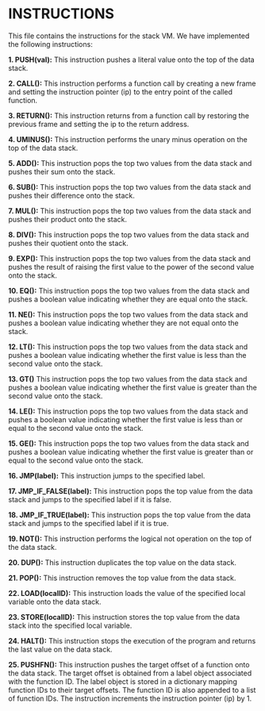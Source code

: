 # **INSTRUCTIONS**

This file contains the instructions for the stack VM. We have implemented the following instructions:

**1. PUSH(val):** This instruction pushes a literal value onto the top of the data stack.

**2. CALL():** This instruction performs a function call by creating a new frame and setting the instruction pointer (ip) to the entry point of the called function.

**3. RETURN():** This instruction returns from a function call by restoring the previous frame and setting the ip to the return address.

**4. UMINUS():** This instruction performs the unary minus operation on the top of the data stack.

**5. ADD():** This instruction pops the top two values from the data stack and pushes their sum onto the stack.

**6. SUB():** This instruction pops the top two values from the data stack and pushes their difference onto the stack.

**7. MUL():** This instruction pops the top two values from the data stack and pushes their product onto the stack.

**8. DIV():** This instruction pops the top two values from the data stack and pushes their quotient onto the stack.

**9. EXP():** This instruction pops the top two values from the data stack and pushes the result of raising the first value to the power of the second value onto the stack.

**10. EQ():** This instruction pops the top two values from the data stack and pushes a boolean value indicating whether they are equal onto the stack.

**11. NE():** This instruction pops the top two values from the data stack and pushes a boolean value indicating whether they are not equal onto the stack.

**12. LT():** This instruction pops the top two values from the data stack and pushes a boolean value indicating whether the first value is less than the second value onto the stack.

**13. GT()** This instruction pops the top two values from the data stack and pushes a boolean value indicating whether the first value is greater than the second value onto the stack.

**14. LE():** This instruction pops the top two values from the data stack and pushes a boolean value indicating whether the first value is less than or equal to the second value onto the stack.

**15. GE():** This instruction pops the top two values from the data stack and pushes a boolean value indicating whether the first value is greater than or equal to the second value onto the stack.

**16. JMP(label):** This instruction jumps to the specified label.

**17. JMP_IF_FALSE(label):** This instruction pops the top value from the data stack and jumps to the specified label if it is false.

**18. JMP_IF_TRUE(label):** This instruction pops the top value from the data stack and jumps to the specified label if it is true.

**19. NOT():** This instruction performs the logical not operation on the top of the data stack.

**20. DUP():** This instruction duplicates the top value on the data stack.

**21. POP():** This instruction removes the top value from the data stack.

**22. LOAD(localID):** This instruction loads the value of the specified local variable onto the data stack.

**23. STORE(localID):** This instruction stores the top value from the data stack into the specified local variable.

**24. HALT():** This instruction stops the execution of the program and returns the last value on the data stack.

**25. PUSHFN():** This instruction pushes the target offset of a function onto the data stack. The target offset is obtained from a label object associated with the function ID. The label object is stored in a dictionary mapping function IDs to their target offsets. The function ID is also appended to a list of function IDs. The instruction increments the instruction pointer (ip) by 1.
